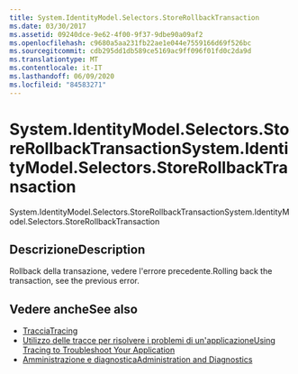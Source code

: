 ```yaml
---
title: System.IdentityModel.Selectors.StoreRollbackTransaction
ms.date: 03/30/2017
ms.assetid: 09240dce-9e62-4f00-9f37-9dbe90a09af2
ms.openlocfilehash: c9680a5aa231fb22ae1e044e7559166d69f526bc
ms.sourcegitcommit: cdb295dd1db589ce5169ac9ff096f01fd0c2da9d
ms.translationtype: MT
ms.contentlocale: it-IT
ms.lasthandoff: 06/09/2020
ms.locfileid: "84583271"
---
```

# <a name="systemidentitymodelselectorsstorerollbacktransaction"></a><span data-ttu-id="5c02f-102">System.IdentityModel.Selectors.StoreRollbackTransaction</span><span class="sxs-lookup"><span data-stu-id="5c02f-102">System.IdentityModel.Selectors.StoreRollbackTransaction</span></span>
<span data-ttu-id="5c02f-103">System.IdentityModel.Selectors.StoreRollbackTransaction</span><span class="sxs-lookup"><span data-stu-id="5c02f-103">System.IdentityModel.Selectors.StoreRollbackTransaction</span></span>  
  
## <a name="description"></a><span data-ttu-id="5c02f-104">Descrizione</span><span class="sxs-lookup"><span data-stu-id="5c02f-104">Description</span></span>  
 <span data-ttu-id="5c02f-105">Rollback della transazione, vedere l'errore precedente.</span><span class="sxs-lookup"><span data-stu-id="5c02f-105">Rolling back the transaction, see the previous error.</span></span>  
  
## <a name="see-also"></a><span data-ttu-id="5c02f-106">Vedere anche</span><span class="sxs-lookup"><span data-stu-id="5c02f-106">See also</span></span>

- [<span data-ttu-id="5c02f-107">Traccia</span><span class="sxs-lookup"><span data-stu-id="5c02f-107">Tracing</span></span>](index.md)
- [<span data-ttu-id="5c02f-108">Utilizzo delle tracce per risolvere i problemi di un'applicazione</span><span class="sxs-lookup"><span data-stu-id="5c02f-108">Using Tracing to Troubleshoot Your Application</span></span>](using-tracing-to-troubleshoot-your-application.md)
- [<span data-ttu-id="5c02f-109">Amministrazione e diagnostica</span><span class="sxs-lookup"><span data-stu-id="5c02f-109">Administration and Diagnostics</span></span>](../index.md)
